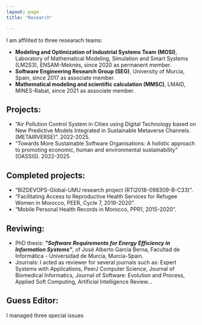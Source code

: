 ```yaml
---
layout: page
title: "Research"

---
```

I am affilited to three researach teams:
<ul>
  <li> <b>Modeling and Optimization of Industrial Systems Team (MOSI)</b>, Laboratory of Mathematical Modeling, Simulation and Smart Systems (LM2S3), ENSAM-Meknès, since 2020 as permanent member. </li>
  <li> <b>Software Engineering Research Group (SEG)</b>, University of Murcia, Spain, since 2017 as associate member. </li>
  <li> <b>Mathematical modeling and scientific calculation (MMSC)</b>, LMAID, MINES-Rabat, since 2021 as associate member.</li>
 </ul>
 
## Projects:

  - “Air Pollution Control System in Cities using Digital Technology based on New Predictive Models Integrated in Sustainable Metaverse Channels. (METAIRVERSE)”. 2022-2025.
  - “Towards More Sustainable Software Organisations: A holistic approach to promoting economic, human and environmental sustainability” (OASSIS). 2022-2025

  
## Completed projects:
  
  - “BIZDEVOPS-Global-UMU research project (RTI2018-098309-B-C33)”.
  - “Facilitating Access to Reproductive Health Services for Refugee Women in Morocco, PEER, Cycle 7, 2019-2020”.
  - “Mobile Personal Health Records in Morocco, PPR1, 2015-2020”.
  
## Reviwing:
  - PhD thesis: <b><i>"Software Requirements for Energy Efficiency in Information Systems"</i></b>, of José Alberto Garcia Berna, Facultad de Informática - Universidad de Murcia, Murcia-Spain.
  - Journals: I acted as reviewer for several journals such as: Expert Systems with Applications, PeerJ Computer Science, Journal of Biomedical Informatics, Journal of Software: Evolution and Process, Applied Soft Computing, Artificial Intelligence Review...
  
## Guess Editor:
I managed three special issues 
